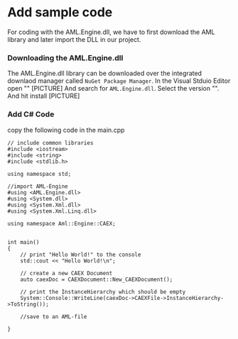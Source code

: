 # Add sample code
For coding with the AML.Engine.dll, we have to first download the AML library and later import the DLL in our project.


### Downloading the AML.Engine.dll
The AML.Engine.dll library can be downloaded over the integrated downlaod manager called ``NuGet Package Manager``.
In the Visual Stduio Editor open "" [PICTURE]
And search for ``AML.Engine.dll``. Select the version "". And hit install [PICTURE]

### Add C# Code
copy the following code in the main.cpp
````
// include common libraries
#include <iostream>
#include <string>
#include <stdlib.h>

using namespace std;

//import AML-Engine
#using <AML.Engine.dll>
#using <System.dll>
#using <System.Xml.dll>
#using <System.Xml.Linq.dll>

using namespace Aml::Engine::CAEX;


int main()
{
    // print "Hello World!" to the console
    std::cout << "Hello World!\n";
	
    // create a new CAEX Document
	auto caexDoc = CAEXDocument::New_CAEXDocument();

    // print the InstanceHierarchy which should be empty
	System::Console::WriteLine(caexDoc->CAEXFile->InstanceHierarchy->ToString());

    //save to an AML-file
    
}
````